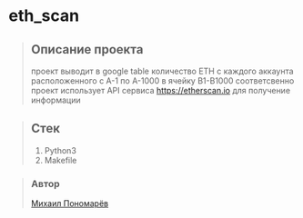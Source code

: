 # eth_scan
>## Описание проекта
>проект выводит в google table количество ETH с каждого аккаунта расположенного с A-1 по A-1000 в ячейку B1-B1000 соответсвенно
>проект использует API сервиса https://etherscan.io для получение информации

>## Стек
> 1. Python3
> 2. Makefile

>### Автор
>[Михаил Пономарёв](https://github.com/bizarrol423)
